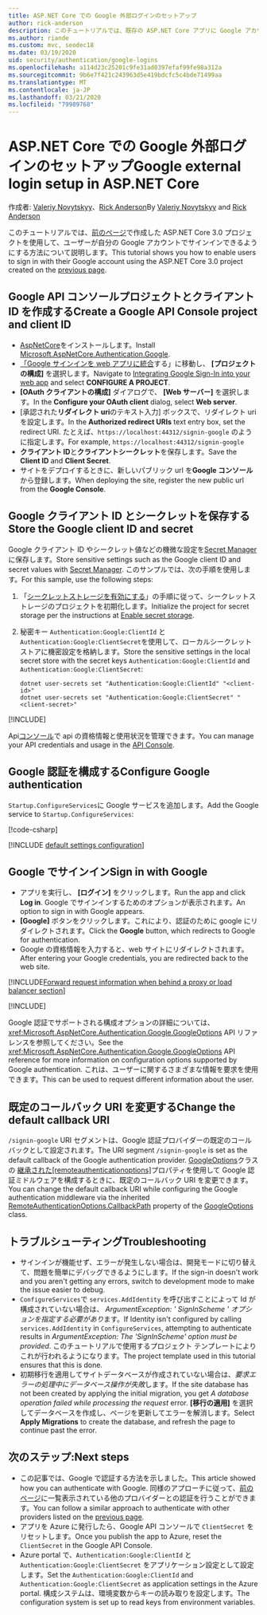 ```yaml
---
title: ASP.NET Core での Google 外部ログインのセットアップ
author: rick-anderson
description: このチュートリアルでは、既存の ASP.NET Core アプリに Google アカウントのユーザー認証の統合について説明します。
ms.author: riande
ms.custom: mvc, seodec18
ms.date: 03/19/2020
uid: security/authentication/google-logins
ms.openlocfilehash: a114d23c25201c9fe31ad0397efaf99fe98a312a
ms.sourcegitcommit: 9b6e7f421c243963d5e419bdcfc5c4bde71499aa
ms.translationtype: MT
ms.contentlocale: ja-JP
ms.lasthandoff: 03/21/2020
ms.locfileid: "79989768"
---
```

# <a name="google-external-login-setup-in-aspnet-core"></a><span data-ttu-id="806e6-103">ASP.NET Core での Google 外部ログインのセットアップ</span><span class="sxs-lookup"><span data-stu-id="806e6-103">Google external login setup in ASP.NET Core</span></span>

<span data-ttu-id="806e6-104">作成者: [Valeriy Novytskyy](https://github.com/01binary)、[Rick Anderson](https://twitter.com/RickAndMSFT)</span><span class="sxs-lookup"><span data-stu-id="806e6-104">By [Valeriy Novytskyy](https://github.com/01binary) and [Rick Anderson](https://twitter.com/RickAndMSFT)</span></span>

<span data-ttu-id="806e6-105">このチュートリアルでは、[前のページ](xref:security/authentication/social/index)で作成した ASP.NET Core 3.0 プロジェクトを使用して、ユーザーが自分の Google アカウントでサインインできるようにする方法について説明します。</span><span class="sxs-lookup"><span data-stu-id="806e6-105">This tutorial shows you how to enable users to sign in with their Google account using the ASP.NET Core 3.0 project created on the [previous page](xref:security/authentication/social/index).</span></span>

## <a name="create-a-google-api-console-project-and-client-id"></a><span data-ttu-id="806e6-106">Google API コンソールプロジェクトとクライアント ID を作成する</span><span class="sxs-lookup"><span data-stu-id="806e6-106">Create a Google API Console project and client ID</span></span>

* <span data-ttu-id="806e6-107">[AspNetCore](https://www.nuget.org/packages/Microsoft.AspNetCore.Authentication.Google)をインストールします。</span><span class="sxs-lookup"><span data-stu-id="806e6-107">Install [Microsoft.AspNetCore.Authentication.Google](https://www.nuget.org/packages/Microsoft.AspNetCore.Authentication.Google).</span></span>
* <span data-ttu-id="806e6-108">[「Google サインインを web アプリに統合](https://developers.google.com/identity/sign-in/web/devconsole-project)する」に移動し、 **[プロジェクトの構成]** を選択します。</span><span class="sxs-lookup"><span data-stu-id="806e6-108">Navigate to [Integrating Google Sign-In into your web app](https://developers.google.com/identity/sign-in/web/devconsole-project) and select **CONFIGURE A PROJECT**.</span></span>
* <span data-ttu-id="806e6-109">**[OAuth クライアントの構成]** ダイアログで、 **[Web サーバー]** を選択します。</span><span class="sxs-lookup"><span data-stu-id="806e6-109">In the **Configure your OAuth client** dialog, select **Web server**.</span></span>
* <span data-ttu-id="806e6-110">[承認された**リダイレクト uri**のテキスト入力] ボックスで、リダイレクト uri を設定します。</span><span class="sxs-lookup"><span data-stu-id="806e6-110">In the **Authorized redirect URIs** text entry box, set the redirect URI.</span></span> <span data-ttu-id="806e6-111">たとえば、`https://localhost:44312/signin-google` のように指定します。</span><span class="sxs-lookup"><span data-stu-id="806e6-111">For example, `https://localhost:44312/signin-google`</span></span>
* <span data-ttu-id="806e6-112">**クライアント ID**と**クライアントシークレット**を保存します。</span><span class="sxs-lookup"><span data-stu-id="806e6-112">Save the **Client ID** and **Client Secret**.</span></span>
* <span data-ttu-id="806e6-113">サイトをデプロイするときに、新しいパブリック url を**Google コンソール**から登録します。</span><span class="sxs-lookup"><span data-stu-id="806e6-113">When deploying the site, register the new public url from the **Google Console**.</span></span>

## <a name="store-the-google-client-id-and-secret"></a><span data-ttu-id="806e6-114">Google クライアント ID とシークレットを保存する</span><span class="sxs-lookup"><span data-stu-id="806e6-114">Store the Google client ID and secret</span></span>

<span data-ttu-id="806e6-115">Google クライアント ID やシークレット値などの機微な設定を[Secret Manager](xref:security/app-secrets)に保存します。</span><span class="sxs-lookup"><span data-stu-id="806e6-115">Store sensitive settings such as the Google client ID and secret values with [Secret Manager](xref:security/app-secrets).</span></span> <span data-ttu-id="806e6-116">このサンプルでは、次の手順を使用します。</span><span class="sxs-lookup"><span data-stu-id="806e6-116">For this sample, use the following steps:</span></span>

1. <span data-ttu-id="806e6-117">「[シークレットストレージを有効にする](xref:security/app-secrets#enable-secret-storage)」の手順に従って、シークレットストレージのプロジェクトを初期化します。</span><span class="sxs-lookup"><span data-stu-id="806e6-117">Initialize the project for secret storage per the instructions at [Enable secret storage](xref:security/app-secrets#enable-secret-storage).</span></span>
1. <span data-ttu-id="806e6-118">秘密キー `Authentication:Google:ClientId` と `Authentication:Google:ClientSecret`を使用して、ローカルシークレットストアに機密設定を格納します。</span><span class="sxs-lookup"><span data-stu-id="806e6-118">Store the sensitive settings in the local secret store with the secret keys `Authentication:Google:ClientId` and `Authentication:Google:ClientSecret`:</span></span>

    ```dotnetcli
    dotnet user-secrets set "Authentication:Google:ClientId" "<client-id>"
    dotnet user-secrets set "Authentication:Google:ClientSecret" "<client-secret>"
    ```

[!INCLUDE[](~/includes/environmentVarableColon.md)]

<span data-ttu-id="806e6-119">Api[コンソール](https://console.developers.google.com/apis/dashboard)で api の資格情報と使用状況を管理できます。</span><span class="sxs-lookup"><span data-stu-id="806e6-119">You can manage your API credentials and usage in the [API Console](https://console.developers.google.com/apis/dashboard).</span></span>

## <a name="configure-google-authentication"></a><span data-ttu-id="806e6-120">Google 認証を構成する</span><span class="sxs-lookup"><span data-stu-id="806e6-120">Configure Google authentication</span></span>

<span data-ttu-id="806e6-121">`Startup.ConfigureServices`に Google サービスを追加します。</span><span class="sxs-lookup"><span data-stu-id="806e6-121">Add the Google service to `Startup.ConfigureServices`:</span></span>

[!code-csharp[](~/security/authentication/social/social-code/3.x/StartupGoogle3x.cs?highlight=11-19)]

[!INCLUDE [default settings configuration](includes/default-settings2-2.md)]

## <a name="sign-in-with-google"></a><span data-ttu-id="806e6-122">Google でサインイン</span><span class="sxs-lookup"><span data-stu-id="806e6-122">Sign in with Google</span></span>

* <span data-ttu-id="806e6-123">アプリを実行し、 **[ログイン]** をクリックします。</span><span class="sxs-lookup"><span data-stu-id="806e6-123">Run the app and click **Log in**.</span></span> <span data-ttu-id="806e6-124">Google でサインインするためのオプションが表示されます。</span><span class="sxs-lookup"><span data-stu-id="806e6-124">An option to sign in with Google appears.</span></span>
* <span data-ttu-id="806e6-125">**[Google]** ボタンをクリックします。これにより、認証のために google にリダイレクトされます。</span><span class="sxs-lookup"><span data-stu-id="806e6-125">Click the **Google** button, which redirects to Google for authentication.</span></span>
* <span data-ttu-id="806e6-126">Google の資格情報を入力すると、web サイトにリダイレクトされます。</span><span class="sxs-lookup"><span data-stu-id="806e6-126">After entering your Google credentials, you are redirected back to the web site.</span></span>

[!INCLUDE[Forward request information when behind a proxy or load balancer section](includes/forwarded-headers-middleware.md)]

[!INCLUDE[](includes/chain-auth-providers.md)]

<span data-ttu-id="806e6-127">Google 認証でサポートされる構成オプションの詳細については、<xref:Microsoft.AspNetCore.Authentication.Google.GoogleOptions> API リファレンスを参照してください。</span><span class="sxs-lookup"><span data-stu-id="806e6-127">See the <xref:Microsoft.AspNetCore.Authentication.Google.GoogleOptions> API reference for more information on configuration options supported by Google authentication.</span></span> <span data-ttu-id="806e6-128">これは、ユーザーに関するさまざまな情報を要求を使用できます。</span><span class="sxs-lookup"><span data-stu-id="806e6-128">This can be used to request different information about the user.</span></span>

## <a name="change-the-default-callback-uri"></a><span data-ttu-id="806e6-129">既定のコールバック URI を変更する</span><span class="sxs-lookup"><span data-stu-id="806e6-129">Change the default callback URI</span></span>

<span data-ttu-id="806e6-130">`/signin-google` URI セグメントは、Google 認証プロバイダーの既定のコールバックとして設定されます。</span><span class="sxs-lookup"><span data-stu-id="806e6-130">The URI segment `/signin-google` is set as the default callback of the Google authentication provider.</span></span> <span data-ttu-id="806e6-131">[GoogleOptions](/dotnet/api/microsoft.aspnetcore.authentication.google.googleoptions)クラスの [継承された[remoteauthenticationoptions]](/dotnet/api/microsoft.aspnetcore.authentication.remoteauthenticationoptions.callbackpath)プロパティを使用して Google 認証ミドルウェアを構成するときに、既定のコールバック URI を変更できます。</span><span class="sxs-lookup"><span data-stu-id="806e6-131">You can change the default callback URI while configuring the Google authentication middleware via the inherited [RemoteAuthenticationOptions.CallbackPath](/dotnet/api/microsoft.aspnetcore.authentication.remoteauthenticationoptions.callbackpath) property of the [GoogleOptions](/dotnet/api/microsoft.aspnetcore.authentication.google.googleoptions) class.</span></span>

## <a name="troubleshooting"></a><span data-ttu-id="806e6-132">トラブルシューティング</span><span class="sxs-lookup"><span data-stu-id="806e6-132">Troubleshooting</span></span>

* <span data-ttu-id="806e6-133">サインインが機能せず、エラーが発生しない場合は、開発モードに切り替えて、問題を簡単にデバッグできるようにします。</span><span class="sxs-lookup"><span data-stu-id="806e6-133">If the sign-in doesn't work and you aren't getting any errors, switch to development mode to make the issue easier to debug.</span></span>
* <span data-ttu-id="806e6-134">`ConfigureServices`で `services.AddIdentity` を呼び出すことによって Id が構成されていない場合は、 *ArgumentException: ' SignInScheme ' オプションを指定する必要があり*ます。</span><span class="sxs-lookup"><span data-stu-id="806e6-134">If Identity isn't configured by calling `services.AddIdentity` in `ConfigureServices`, attempting to authenticate results in *ArgumentException: The 'SignInScheme' option must be provided*.</span></span> <span data-ttu-id="806e6-135">このチュートリアルで使用するプロジェクト テンプレートによりこれが行われるようになります。</span><span class="sxs-lookup"><span data-stu-id="806e6-135">The project template used in this tutorial ensures that this is done.</span></span>
* <span data-ttu-id="806e6-136">初期移行を適用してサイトデータベースが作成されていない場合は、*要求エラーの処理中にデータベース操作が失敗*します。</span><span class="sxs-lookup"><span data-stu-id="806e6-136">If the site database has not been created by applying the initial migration, you get *A database operation failed while processing the request* error.</span></span> <span data-ttu-id="806e6-137">**[移行の適用]** を選択してデータベースを作成し、ページを更新してエラーを解消します。</span><span class="sxs-lookup"><span data-stu-id="806e6-137">Select **Apply Migrations** to create the database, and refresh the page to continue past the error.</span></span>

## <a name="next-steps"></a><span data-ttu-id="806e6-138">次のステップ:</span><span class="sxs-lookup"><span data-stu-id="806e6-138">Next steps</span></span>

* <span data-ttu-id="806e6-139">この記事では、Google で認証する方法を示しました。</span><span class="sxs-lookup"><span data-stu-id="806e6-139">This article showed how you can authenticate with Google.</span></span> <span data-ttu-id="806e6-140">同様のアプローチに従って、[前のページ](xref:security/authentication/social/index)に一覧表示されている他のプロバイダーとの認証を行うことができます。</span><span class="sxs-lookup"><span data-stu-id="806e6-140">You can follow a similar approach to authenticate with other providers listed on the [previous page](xref:security/authentication/social/index).</span></span>
* <span data-ttu-id="806e6-141">アプリを Azure に発行したら、Google API コンソールで `ClientSecret` をリセットします。</span><span class="sxs-lookup"><span data-stu-id="806e6-141">Once you publish the app to Azure, reset the `ClientSecret` in the Google API Console.</span></span>
* <span data-ttu-id="806e6-142">Azure portal で、`Authentication:Google:ClientId` と `Authentication:Google:ClientSecret` をアプリケーション設定として設定します。</span><span class="sxs-lookup"><span data-stu-id="806e6-142">Set the `Authentication:Google:ClientId` and `Authentication:Google:ClientSecret` as application settings in the Azure portal.</span></span> <span data-ttu-id="806e6-143">構成システムは、環境変数からキーの読み取りを設定します。</span><span class="sxs-lookup"><span data-stu-id="806e6-143">The configuration system is set up to read keys from environment variables.</span></span>
